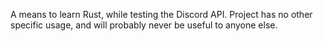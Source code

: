 A means to learn Rust, while testing the Discord API. Project has no other
specific usage, and will probably never be useful to anyone else.
